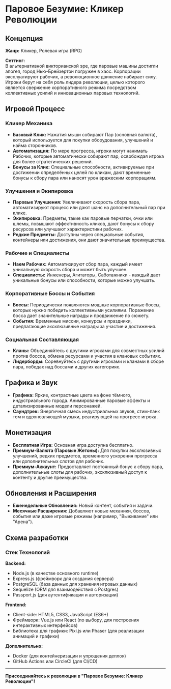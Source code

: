 # Паровое Безумие: Кликер Революции

## Концепция

**Жанр:** Кликер, Ролевая игра (RPG)

**Сеттинг:**  
В альтернативной викторианской эре, где паровые машины достигли апогея, город Нью-Брейзертон погружен в хаос. Корпорации эксплуатируют рабочих, а революционное движение набирает силу. Игроки берут на себя роль лидера революции, целью которого является свержение корпоративного режима посредством коллективных усилий и инновационных паровых технологий.

## Игровой Процесс

### Кликер Механика

- **Базовый Клик:** Нажатия мыши собирают Пар (основная валюта), который используется для покупки оборудования, улучшений и найма сторонников.
- **Автоматизация:** По мере прогресса, игроки могут нанимать Рабочих, которые автоматически собирают пар, освобождая игрока для более стратегических решений.
- **Бонусы за Клик:** Специальные способности, активируемые при достижении определённых целей по кликам, дают временные бонусы к сбору пара или наносят урон вражеским корпорациям.

### Улучшения и Экипировка

- **Паровые Улучшения:** Увеличивают скорость сбора пара, автоматизируют процесс или дают шанс на дополнительный пар при клике.
- **Экипировка:** Предметы, такие как паровые перчатки, очки или шлемы, повышают эффективность кликов, дают бонусы к сбору ресурсов или улучшают характеристики рабочих.
- **Редкие Предметы:** Доступны через специальные события, контейнеры или достижения, они дают значительные преимущества.

### Рабочие и Специалисты

- **Наем Рабочих:** Автоматизируют сбор пара, каждый имеет уникальную скорость сбора и может быть улучшен.
- **Специалисты:** Инженеры, Агитаторы, Саботажники - каждый дает уникальные бонусы или способности, которые можно улучшать.

### Корпоративные Боссы и События

- **Боссы:** Периодически появляются мощные корпоративные боссы, которых нужно победить коллективными усилиями. Поражение босса дает значительные награды и продвижение по сюжету.
- **События:** Временные миссии, конкурсы и праздники, предлагающие эксклюзивные награды за участие и достижения.

### Социальная Составляющая

- **Кланы:** Объединяйтесь с другими игроками для совместных усилий против боссов, обмена ресурсами и участия в клановых событиях.
- **Лидерборды:** Соревнуйтесь с другими игроками и кланами в сборе пара, победах над боссами и других категориях.

## Графика и Звук

- **Графика:** Яркие, контрастные цвета на фоне тёмного, индустриального города. Анимированные паровые эффекты и детализированные модели персонажей.
- **Саундтрек:** Энергичная смесь индустриальных звуков, стим-панк тем и вдохновляющей музыки, реагирующей на прогресс игрока.

## Монетизация

- **Бесплатная Игра:** Основная игра доступна бесплатно.
- **Премиум-Валюта (Паровые Жетоны):** Для покупки эксклюзивных улучшений, редких предметов, временного ускорения прогресса или дополнительных слотов для рабочих.
- **Премиум-Аккаунт:** Предоставляет постоянный бонус к сбору пара, дополнительные слоты для рабочих, эксклюзивный доступ к контенту и другие преимущества.

## Обновления и Расширения

- **Еженедельные Обновления:** Новый контент, события и задачи.
- **Месячные Расширения:** Добавляют новые механики, боссов, события или даже игровые режимы (например, "Выживание" или "Арена").

## Схема разработки

### Стек Технологий

**Backend:**

- Node.js (в качестве основного runtime)
- Express.js (фреймворк для создания сервера)
- PostgreSQL (база данных для хранения игровых данных)
- Sequelize (ORM для взаимодействия с Postgres)
- Passport.js (для аутентификации и авторизации)

**Frontend:**

- Client-side: HTML5, CSS3, JavaScript (ES6+)
- Фреймворк: Vue.js или React (по выбору, для построения интерактивных интерфейсов)
- Библиотека для графики: Pixi.js или Phaser (для реализации анимаций и графики)

**Дополнительно:**

- Docker (для контейнеризации и упрощения деплоя)
- GitHub Actions или CircleCI (для CI/CD)

---

**Присоединяйтесь к революции в "Паровое Безумие: Кликер Революции"!**
